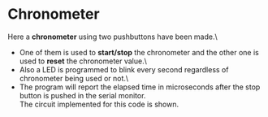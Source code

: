 # Chronometer
Here a **chronometer** using two pushbuttons have been made.\
- One of them is used to **start/stop** the chronometer and the other one is used to **reset** the chronometer value.\
- Also a LED is programmed to blink every second regardless of chronometer being used or not.\
- The program will report the elapsed time in microseconds after the stop button is pushed in the serial monitor.\
The circuit implemented for this code is shown.
